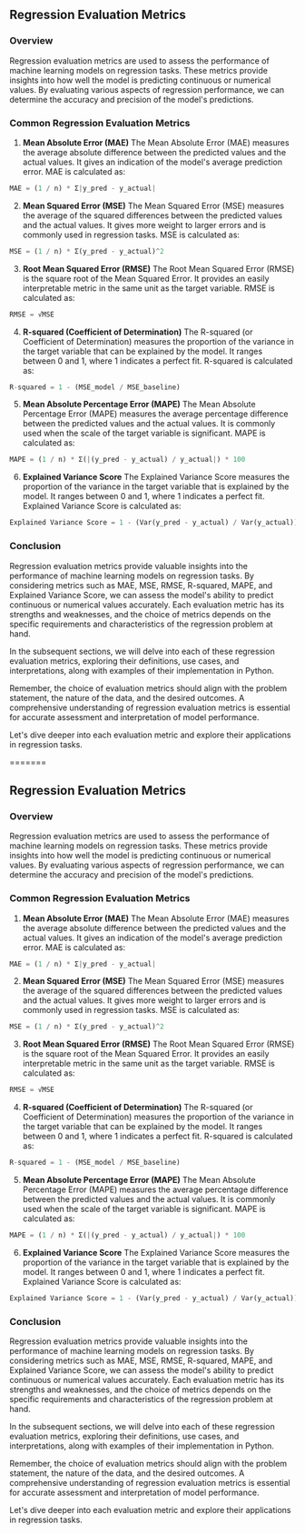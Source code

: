 ## Regression Evaluation Metrics

### Overview
Regression evaluation metrics are used to assess the performance of machine learning models on regression tasks. These metrics provide insights into how well the model is predicting continuous or numerical values. By evaluating various aspects of regression performance, we can determine the accuracy and precision of the model's predictions.

### Common Regression Evaluation Metrics

1. **Mean Absolute Error (MAE)**
The Mean Absolute Error (MAE) measures the average absolute difference between the predicted values and the actual values. It gives an indication of the model's average prediction error. MAE is calculated as:

```python
MAE = (1 / n) * Σ|y_pred - y_actual|
```

2. **Mean Squared Error (MSE)**
The Mean Squared Error (MSE) measures the average of the squared differences between the predicted values and the actual values. It gives more weight to larger errors and is commonly used in regression tasks. MSE is calculated as:

```python
MSE = (1 / n) * Σ(y_pred - y_actual)^2
```

3. **Root Mean Squared Error (RMSE)**
The Root Mean Squared Error (RMSE) is the square root of the Mean Squared Error. It provides an easily interpretable metric in the same unit as the target variable. RMSE is calculated as:

```python
RMSE = √MSE
```

4. **R-squared (Coefficient of Determination)**
The R-squared (or Coefficient of Determination) measures the proportion of the variance in the target variable that can be explained by the model. It ranges between 0 and 1, where 1 indicates a perfect fit. R-squared is calculated as:

```python
R-squared = 1 - (MSE_model / MSE_baseline)
```

5. **Mean Absolute Percentage Error (MAPE)**
The Mean Absolute Percentage Error (MAPE) measures the average percentage difference between the predicted values and the actual values. It is commonly used when the scale of the target variable is significant. MAPE is calculated as:

```python
MAPE = (1 / n) * Σ(|(y_pred - y_actual) / y_actual|) * 100
```

6. **Explained Variance Score**
The Explained Variance Score measures the proportion of the variance in the target variable that is explained by the model. It ranges between 0 and 1, where 1 indicates a perfect fit. Explained Variance Score is calculated as:

```python
Explained Variance Score = 1 - (Var(y_pred - y_actual) / Var(y_actual))
```

### Conclusion
Regression evaluation metrics provide valuable insights into the performance of machine learning models on regression tasks. By considering metrics such as MAE, MSE, RMSE, R-squared, MAPE, and Explained Variance Score, we can assess the model's ability to predict continuous or numerical values accurately. Each evaluation metric has its strengths and weaknesses, and the choice of metrics depends on the specific requirements and characteristics of the regression problem at hand.

In the subsequent sections, we will delve into each of these regression evaluation metrics, exploring their definitions, use cases, and interpretations, along with examples of their implementation in Python.

Remember, the choice of evaluation metrics should align with the problem statement, the nature of the data, and the desired outcomes. A comprehensive understanding of regression evaluation metrics is essential for accurate assessment and interpretation of model performance.

Let's dive deeper into each evaluation metric and explore their applications in regression tasks.






=======
## Regression Evaluation Metrics

### Overview
Regression evaluation metrics are used to assess the performance of machine learning models on regression tasks. These metrics provide insights into how well the model is predicting continuous or numerical values. By evaluating various aspects of regression performance, we can determine the accuracy and precision of the model's predictions.

### Common Regression Evaluation Metrics

1. **Mean Absolute Error (MAE)**
The Mean Absolute Error (MAE) measures the average absolute difference between the predicted values and the actual values. It gives an indication of the model's average prediction error. MAE is calculated as:

```python
MAE = (1 / n) * Σ|y_pred - y_actual|
```

2. **Mean Squared Error (MSE)**
The Mean Squared Error (MSE) measures the average of the squared differences between the predicted values and the actual values. It gives more weight to larger errors and is commonly used in regression tasks. MSE is calculated as:

```python
MSE = (1 / n) * Σ(y_pred - y_actual)^2
```

3. **Root Mean Squared Error (RMSE)**
The Root Mean Squared Error (RMSE) is the square root of the Mean Squared Error. It provides an easily interpretable metric in the same unit as the target variable. RMSE is calculated as:

```python
RMSE = √MSE
```

4. **R-squared (Coefficient of Determination)**
The R-squared (or Coefficient of Determination) measures the proportion of the variance in the target variable that can be explained by the model. It ranges between 0 and 1, where 1 indicates a perfect fit. R-squared is calculated as:

```python
R-squared = 1 - (MSE_model / MSE_baseline)
```

5. **Mean Absolute Percentage Error (MAPE)**
The Mean Absolute Percentage Error (MAPE) measures the average percentage difference between the predicted values and the actual values. It is commonly used when the scale of the target variable is significant. MAPE is calculated as:

```python
MAPE = (1 / n) * Σ(|(y_pred - y_actual) / y_actual|) * 100
```

6. **Explained Variance Score**
The Explained Variance Score measures the proportion of the variance in the target variable that is explained by the model. It ranges between 0 and 1, where 1 indicates a perfect fit. Explained Variance Score is calculated as:

```python
Explained Variance Score = 1 - (Var(y_pred - y_actual) / Var(y_actual))
```

### Conclusion
Regression evaluation metrics provide valuable insights into the performance of machine learning models on regression tasks. By considering metrics such as MAE, MSE, RMSE, R-squared, MAPE, and Explained Variance Score, we can assess the model's ability to predict continuous or numerical values accurately. Each evaluation metric has its strengths and weaknesses, and the choice of metrics depends on the specific requirements and characteristics of the regression problem at hand.

In the subsequent sections, we will delve into each of these regression evaluation metrics, exploring their definitions, use cases, and interpretations, along with examples of their implementation in Python.

Remember, the choice of evaluation metrics should align with the problem statement, the nature of the data, and the desired outcomes. A comprehensive understanding of regression evaluation metrics is essential for accurate assessment and interpretation of model performance.

Let's dive deeper into each evaluation metric and explore their applications in regression tasks.


